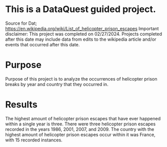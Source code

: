 # This is a DataQuest guided project. 
Source for Dat; https://en.wikipedia.org/wiki/List_of_helicopter_prison_escapes
Important disclaimer: This project was completed on 02/27/2024. Projects completed after this date may include data from edits to the wikipedia article and/or events that occurred after this date. 

# Purpose
Purpose of this project is to analyze the occurrences of helicopter prison breaks by year and country that they occurred in.

# Results
The highest amount of helicopter prison escapes that have ever happened within a single year is three. There were three helicopter prison escapes recorded in the years 1986, 2001, 2007, and 2009.
The country with the highest amount of helicopter prison escapes occur within it was France, with 15 recorded instances. 
